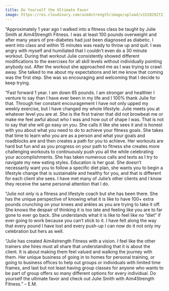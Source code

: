 ```yaml
---
title: Do Yourself the Ultimate Favor
image: https://res.cloudinary.com/aim4strength/image/upload/v1520292721/em-testimonial.jpg
---
```


&ldquo;Approximately 1 year ago I walked into a fitness class be taught by Julie
Smith at Aim4Strength Fitness. I was at least 100 pounds overweight and
after many years of pre-diabetes had just been diagnosed as diabetic. I
went into class and within 15 minutes was ready to throw up and quit. I
was angry with myself and humiliated that I couldn’t even do a 30 minute
workout. During that workout Julie consistently showed different
modifications to the exercises for all skill levels without individually
pointing anybody out. After the workout she approached me as I was
trying to crawl away. She talked to me about my expectations and let me
know that coming was the first step. She was so encouraging and
welcoming that I decide to keep trying.

&ldquo;Fast forward 1 year. I am down 65 pounds. I am stronger and healthier I
venture to say than I have ever been in my life and I 100% thank Julie for
that. Through her constant encouragement I have not only upped my
weekly exercise, but I have changed my whole lifestyle. Julie meets you
at whatever level you are at. She is the first trainer that did not
browbeat me or make me feel awful about who I was and how out of
shape I was. That is not to say that she will go easy on you. She calls it
like she sees it and is honest with you about what you need to do to
achieve your fitness goals. She takes that time to learn who you are as a
person and what your goals and roadblocks are and then creates a path
for you to achieve. Her workouts are hard but fun and as you progress
on your path to fitness she creates more challenging workouts to
continuously push you all the while celebrating your accomplishments.
She has taken numerous calls and texts as I try to navigate my new eating styles. Education is her goal. She doesn’t necessarily want you to follow
a specific diet plan, she wants you to begin a lifestyle change that is
sustainable and healthy for you, and that is different for each client she
sees. I have met many of Julie’s other clients and I know they receive
the same personal attention that I do.

&ldquo;Julie not only is a fitness and lifestyle coach but she has been there. She
has the unique perspective of knowing what it is like to have 100+ extra
pounds crunching on your knees and ankles as you are trying to take it
off. She knows the despair of thinking it is too late and feeling like you
are to far gone to ever go back. She understands what it is like to feel
like no “diet” if ever going to work because you can’t stick to it. I have
felt along the way that every pound I have lost and every push-up I can
now do it not only my celebration but hers as well.

&ldquo;Julie has created Aim4strength Fitness with a vision. I feel like the other
trainers she hires must all share that understanding that it is about the
client. It is about making them feel valued and walking the journey with
them. Her unique business of going in to homes for personal training, or
going to business offices to help out groups or individuals with limited
time frames, and last but not least having group classes for anyone who
wants to be part of group offers so many different options for every
individual. Do yourself the ultimate favor and check out Julie Smith with
Aim4Strength Fitness.&rdquo; &ndash; E.M.
